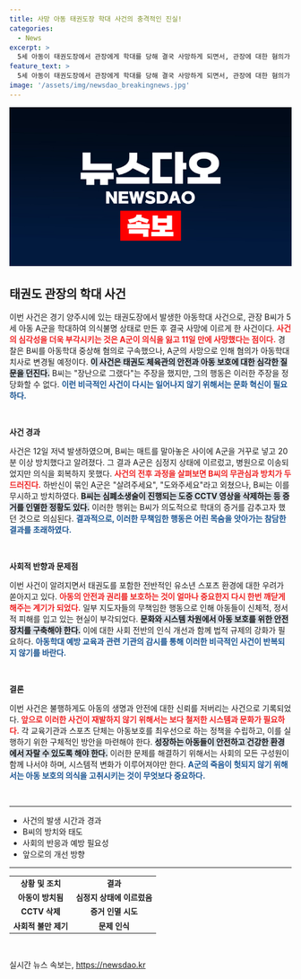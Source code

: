 ```yaml
---
title: 사망 아동 태권도장 학대 사건의 충격적인 진실!
categories:
  - News
excerpt: >
  5세 아동이 태권도장에서 관장에게 학대를 당해 결국 사망하게 되면서, 관장에 대한 혐의가 아동학대 치사로 변경될 것으로 보인다. 충격적인 CCTV 삭제 의혹까지 제기되며 사건의 진실이 더욱 궁금증을 자아낸다.
feature_text: >
  5세 아동이 태권도장에서 관장에게 학대를 당해 결국 사망하게 되면서, 관장에 대한 혐의가 아동학대 치사로 변경될 것으로 보인다. 충격적인 CCTV 삭제 의혹까지 제기되며 사건의 진실이 더욱 궁금증을 자아낸다.
image: '/assets/img/newsdao_breakingnews.jpg'
---
```


<p><img src="/assets/img/newsdao_breakingnews.jpg" alt="pcversion 속보" /></p>

<h2 data-ke-size="size26">태권도 관장의 학대 사건</h2>

<p data-ke-size="size16">이번 사건은 경기 양주시에 있는 태권도장에서 발생한 아동학대 사건으로, 관장 B씨가 5세 아동 A군을 학대하여 의식불명 상태로 만든 후 결국 사망에 이르게 한 사건이다. <b><span style="color: #ee2323;">사건의 심각성을 더욱 부각시키는 것은 A군이 의식을 잃고 11일 만에 사망했다는 점이다.</span></b> 경찰은 B씨를 아동학대 중상해 혐의로 구속했으나, A군의 사망으로 인해 혐의가 아동학대 치사로 변경될 예정이다. <b><span style="background-color: #21538527;">이 사건은 태권도 체육관의 안전과 아동 보호에 대한 심각한 질문을 던진다.</span></b> B씨는 "장난으로 그랬다"는 주장을 했지만, 그의 행동은 이러한 주장을 정당화할 수 없다. <b><span style="color: #1a5490;">이런 비극적인 사건이 다시는 일어나지 않기 위해서는 문화 혁신이 필요하다.</span></b></p>

<p data-ke-size="size16">&nbsp;</p>

<p><b>사건 경과</b></p>

<p data-ke-size="size16">사건은 12일 저녁 발생하였으며, B씨는 매트를 말아놓은 사이에 A군을 거꾸로 넣고 20분 이상 방치했다고 알려졌다. 그 결과 A군은 심정지 상태에 이르렀고, 병원으로 이송되었지만 의식을 회복하지 못했다. <b><span style="color: #ee2323;">사건의 전후 과정을 살펴보면 B씨의 무관심과 방치가 두드러진다.</span></b> 하반신이 묶인 A군은 "살려주세요", "도와주세요"라고 외쳤으나, B씨는 이를 무시하고 방치하였다. <b><span style="background-color: #21538527;">B씨는 심폐소생술이 진행되는 도중 CCTV 영상을 삭제하는 등 증거를 인멸한 정황도 있다.</span></b> 이러한 행위는 B씨가 의도적으로 학대의 증거를 감추고자 했던 것으로 의심된다. <b><span style="color: #1a5490;">결과적으로, 이러한 무책임한 행동은 어린 목숨을 앗아가는 참담한 결과를 초래하였다.</span></b></p>

<p data-ke-size="size16">&nbsp;</p>

<p><b>사회적 반향과 문제점</b></p>

<p data-ke-size="size16">이번 사건이 알려지면서 태권도를 포함한 전반적인 유소년 스포츠 환경에 대한 우려가 쏟아지고 있다. <b><span style="color: #ee2323;">아동의 안전과 권리를 보호하는 것이 얼마나 중요한지 다시 한번 깨닫게 해주는 계기가 되었다.</span></b> 일부 지도자들의 무책임한 행동으로 인해 아동들이 신체적, 정서적 피해를 입고 있는 현실이 부각되었다. <b><span style="background-color: #21538527;">문화와 시스템 차원에서 아동 보호를 위한 안전 장치를 구축해야 한다.</span></b> 이에 대한 사회 전반의 인식 개선과 함께 법적 규제의 강화가 필요하다. <b><span style="color: #1a5490;">아동학대 예방 교육과 관련 기관의 감시를 통해 이러한 비극적인 사건이 반복되지 않기를 바란다.</span></b></p>

<p data-ke-size="size16">&nbsp;</p>

<p><b>결론</b></p>

<p data-ke-size="size16">이번 사건은 불행하게도 아동의 생명과 안전에 대한 신뢰를 저버리는 사건으로 기록되었다. <b><span style="color: #ee2323;">앞으로 이러한 사건이 재발하지 않기 위해서는 보다 철저한 시스템과 문화가 필요하다.</span></b> 각 교육기관과 스포츠 단체는 아동보호를 최우선으로 하는 정책을 수립하고, 이를 실행하기 위한 구체적인 방안을 마련해야 한다. <b><span style="background-color: #21538527;">성장하는 아동들이 안전하고 건강한 환경에서 자랄 수 있도록 해야 한다.</span></b> 이러한 문제를 해결하기 위해서는 사회의 모든 구성원이 함께 나서야 하며, 시스템적 변화가 이루어져야만 한다. <b><span style="color: #1a5490;">A군의 죽음이 헛되지 않기 위해서는 아동 보호의 의식을 고취시키는 것이 무엇보다 중요하다.</span></b></p>

<p data-ke-size="size16">&nbsp;</p>

<hr>

<ul>
    <li>사건의 발생 시간과 경과</li>
    <li>B씨의 방치와 태도</li>
    <li>사회의 반응과 예방 필요성</li>
    <li>앞으로의 개선 방향</li>
</ul>

<hr>

<table style="width:100%">
    <tr>
        <td style="text-align: center; height: 17px;"><b>상황 및 조치</b></td>
        <td style="text-align: center; height: 17px;"><b>결과</b></td>
    </tr>
    <tr>
        <td style="text-align: center; height: 17px;"><b>아동이 방치됨</b></td>
        <td style="text-align: center; height: 17px;"><b>심정지 상태에 이르렀음</b></td>
    </tr>
    <tr>
        <td style="text-align: center; height: 17px;"><b>CCTV 삭제</b></td>
        <td style="text-align: center; height: 17px;"><b>증거 인멸 시도</b></td>
    </tr>
    <tr>
        <td style="text-align: center; height: 17px;"><b>사회적 불만 제기</b></td>
        <td style="text-align: center; height: 17px;"><b>문제 인식</b></td>
    </tr>
</table>

<p data-ke-size="size16">&nbsp;</p>
실시간 뉴스 속보는, <a href="https://newsdao.kr" rel="dofollow">https://newsdao.kr</a>


